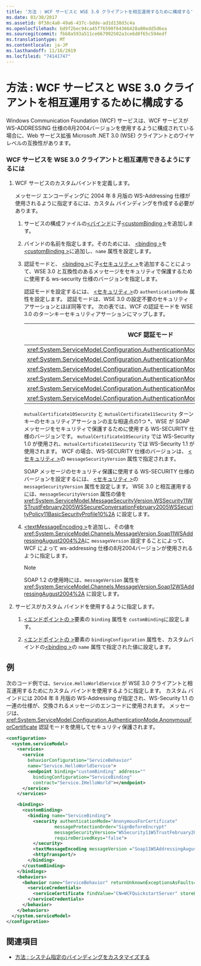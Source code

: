 ```yaml
---
title: '方法 : WCF サービスと WSE 3.0 クライアントを相互運用するために構成する'
ms.date: 03/30/2017
ms.assetid: 0f38c4a0-49a6-437c-bdde-ad1d138d3c4a
ms.openlocfilehash: bd9f2bec94ca45f76590f64366428a00edd5d6ea
ms.sourcegitcommit: fbb8a593a511ce667992502a3ce6d8f65c594edf
ms.translationtype: MT
ms.contentlocale: ja-JP
ms.lasthandoff: 11/16/2019
ms.locfileid: "74141747"
---
```

# <a name="how-to-configure-wcf-services-to-interoperate-with-wse-30-clients"></a>方法 : WCF サービスと WSE 3.0 クライアントを相互運用するために構成する

Windows Communication Foundation (WCF) サービスは、WCF サービスが WS-ADDRESSING 仕様の8月2004バージョンを使用するように構成されている場合に、Web サービス拡張 Microsoft .NET 3.0 (WSE) クライアントとのワイヤレベルの互換性があります。

### <a name="to-enable-a-wcf-service-to-interoperate-with-wse-30-clients"></a>WCF サービスを WSE 3.0 クライアントと相互運用できるようにするには

1. WCF サービスのカスタムバインドを定義します。

    メッセージ エンコーディングに 2004 年 8 月版の WS-Addressing 仕様が使用されるように指定するには、カスタム バインディングを作成する必要があります。

    1. サービスの構成ファイルの[\<バインド](../../../../docs/framework/configure-apps/file-schema/wcf/bindings.md)に子[\<customBinding >](../../../../docs/framework/configure-apps/file-schema/wcf/custombinding.md)を追加します。

    2. バインドの名前を指定します。そのためには、 [\<binding >](../../configure-apps/file-schema/wcf/bindings.md)を[\<customBinding >](../../../../docs/framework/configure-apps/file-schema/wcf/custombinding.md)に追加し、`name` 属性を設定します。

    3. 認証モードと、 [\<binding >](../../configure-apps/file-schema/wcf/bindings.md)に子[\<セキュリティ >](../../../../docs/framework/configure-apps/file-schema/wcf/security-of-custombinding.md)を追加することによって、WSE 3.0 と互換性のあるメッセージをセキュリティで保護するために使用する ws-security 仕様のバージョンを指定します。

        認証モードを設定するには、 [\<セキュリティ >](../../../../docs/framework/configure-apps/file-schema/wcf/security-of-custombinding.md)の `authenticationMode` 属性を設定します。 認証モードは、WSE 3.0 の設定不要のセキュリティ アサーションとほぼ同等です。 次の表では、WCF の認証モードを WSE 3.0 のターンキーセキュリティアサーションにマップします。

        |WCF 認証モード|WSE 3.0 の設定不要のセキュリティ アサーション|
        |-----------------------------|----------------------------------------|
        |<xref:System.ServiceModel.Configuration.AuthenticationMode.AnonymousForCertificate>|`anonymousForCertificateSecurity`|
        |<xref:System.ServiceModel.Configuration.AuthenticationMode.Kerberos>|`kerberosSecurity`|
        |<xref:System.ServiceModel.Configuration.AuthenticationMode.MutualCertificate>|`mutualCertificate10Security`*|
        |<xref:System.ServiceModel.Configuration.AuthenticationMode.MutualCertificate>|`mutualCertificate11Security`*|
        |<xref:System.ServiceModel.Configuration.AuthenticationMode.UserNameOverTransport>|`usernameOverTransportSecurity`|
        |<xref:System.ServiceModel.Configuration.AuthenticationMode.UserNameForCertificate>|`usernameForCertificateSecurity`|

        `mutualCertificate10Security` と `mutualCertificate11Security` ターンキーのセキュリティアサーションの主な相違点の1つ \*、WSE が SOAP メッセージをセキュリティで保護するために使用する WS-SECURITY 仕様のバージョンです。 `mutualCertificate10Security` では WS-Security 1.0 が使用され、`mutualCertificate11Security` では WS-Security 1.1 が使用されます。 WCF の場合、WS-SECURITY 仕様のバージョンは、 [\<セキュリティ >](../../../../docs/framework/configure-apps/file-schema/wcf/security-of-custombinding.md)の `messageSecurityVersion` 属性で指定されます。

        SOAP メッセージのセキュリティ保護に使用する WS-SECURITY 仕様のバージョンを設定するには、 [\<セキュリティ >](../../../../docs/framework/configure-apps/file-schema/wcf/security-of-custombinding.md)の `messageSecurityVersion` 属性を設定します。 WSE 3.0 と相互運用するには、`messageSecurityVersion` 属性の値を <xref:System.ServiceModel.MessageSecurityVersion.WSSecurity11WSTrustFebruary2005WSSecureConversationFebruary2005WSSecurityPolicy11BasicSecurityProfile10%2A> に設定します。

    4. [\<textMessageEncoding >](../../../../docs/framework/configure-apps/file-schema/wcf/textmessageencoding.md)を追加し、その値を <xref:System.ServiceModel.Channels.MessageVersion.Soap11WSAddressingAugust2004%2A>に `messageVersion` 設定することによって、WCF によって ws-addressing 仕様の8月2004バージョンが使用されるように指定します。

        > [!NOTE]
        > SOAP 1.2 の使用時には、`messageVersion` 属性を <xref:System.ServiceModel.Channels.MessageVersion.Soap12WSAddressingAugust2004%2A> に設定します。

2. サービスがカスタム バインドを使用するように指定します。

    1. [\<エンドポイントの >](../../../../docs/framework/configure-apps/file-schema/wcf/endpoint-element.md)要素の `binding` 属性を `customBinding`に設定します。

    2. [\<エンドポイントの >](../../../../docs/framework/configure-apps/file-schema/wcf/endpoint-element.md)要素の `bindingConfiguration` 属性を、カスタムバインドの[\<binding >](../../configure-apps/file-schema/wcf/bindings.md)の `name` 属性で指定された値に設定します。

## <a name="example"></a>例

次のコード例では、`Service.HelloWorldService` が WSE 3.0 クライアントと相互運用するためにカスタム バインドを使用するように指定します。 カスタム バインドには 2004 年 8 月版の WS-Addressing が指定され、WS-Security 1.1 の一連の仕様が、交換されるメッセージのエンコードに使用されます。 メッセージは、<xref:System.ServiceModel.Configuration.AuthenticationMode.AnonymousForCertificate> 認証モードを使用してセキュリティ保護されます。

```xml
<configuration>
  <system.serviceModel>
    <services>
      <service
        behaviorConfiguration="ServiceBehavior"
        name="Service.HelloWorldService">
        <endpoint binding="customBinding" address=""
          bindingConfiguration="ServiceBinding"
          contract="Service.IHelloWorld"></endpoint>
      </service>
    </services>

    <bindings>
      <customBinding>
        <binding name="ServiceBinding">
          <security authenticationMode="AnonymousForCertificate"
                  messageProtectionOrder="SignBeforeEncrypt"
                  messageSecurityVersion="WSSecurity11WSTrustFebruary2005WSSecureConversationFebruary2005WSSecurityPolicy11BasicSecurityProfile10"
                  requireDerivedKeys="false">
          </security>
          <textMessageEncoding messageVersion ="Soap11WSAddressingAugust2004"></textMessageEncoding>
          <httpTransport/>
        </binding>
      </customBinding>
    </bindings>
    <behaviors>
      <behavior name="ServiceBehavior" returnUnknownExceptionsAsFaults="true">
        <serviceCredentials>
          <serviceCertificate findValue="CN=WCFQuickstartServer" storeLocation="LocalMachine" storeName="My" x509FindType="FindBySubjectDistinguishedName"/>
        </serviceCredentials>
      </behavior>
    </behaviors>
  </system.serviceModel>
</configuration>
```

## <a name="see-also"></a>関連項目

- [方法 : システム指定のバインディングをカスタマイズする](../../../../docs/framework/wcf/extending/how-to-customize-a-system-provided-binding.md)
